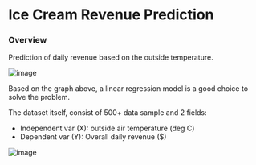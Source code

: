 # Ice Cream Revenue Prediction
### Overview
Prediction of daily revenue based on the outside temperature. 

![image](https://github.com/dhruvsethi708/IceCream-Revenue-Prediction/assets/74965209/affbc72a-db80-4788-9923-78a69826fa94)

Based on the graph above, a linear regression model is a good choice to solve the problem.

The dataset itself, consist of 500+ data sample and 2 fields:
 - Independent var (X): outside air temperature (deg C)
 - Dependent var (Y): Overall daily revenue ($)

![image](https://github.com/dhruvsethi708/IceCream-Revenue-Prediction/assets/74965209/cbc91b3c-1d4b-4188-84dd-781ead01361c)





